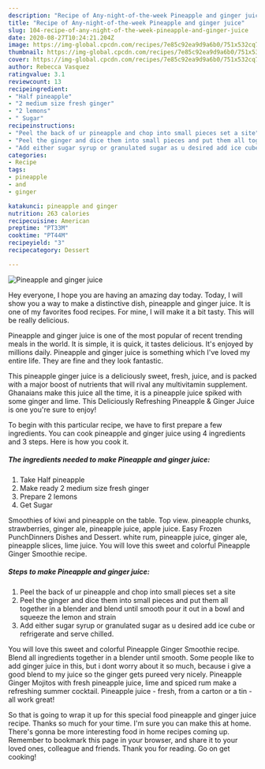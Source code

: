 ```yaml
---
description: "Recipe of Any-night-of-the-week Pineapple and ginger juice"
title: "Recipe of Any-night-of-the-week Pineapple and ginger juice"
slug: 104-recipe-of-any-night-of-the-week-pineapple-and-ginger-juice
date: 2020-08-27T10:24:21.204Z
image: https://img-global.cpcdn.com/recipes/7e85c92ea9d9a6b0/751x532cq70/pineapple-and-ginger-juice-recipe-main-photo.jpg
thumbnail: https://img-global.cpcdn.com/recipes/7e85c92ea9d9a6b0/751x532cq70/pineapple-and-ginger-juice-recipe-main-photo.jpg
cover: https://img-global.cpcdn.com/recipes/7e85c92ea9d9a6b0/751x532cq70/pineapple-and-ginger-juice-recipe-main-photo.jpg
author: Rebecca Vasquez
ratingvalue: 3.1
reviewcount: 13
recipeingredient:
- "Half pineapple"
- "2 medium size fresh ginger"
- "2 lemons"
- " Sugar"
recipeinstructions:
- "Peel the back of ur pineapple and chop into small pieces set a site"
- "Peel the ginger and dice them into small pieces and put them all together in a blender and blend until smooth pour it out in a bowl and squeeze the lemon and strain"
- "Add either sugar syrup or granulated sugar as u desired add ice cube or refrigerate and serve chilled."
categories:
- Recipe
tags:
- pineapple
- and
- ginger

katakunci: pineapple and ginger 
nutrition: 263 calories
recipecuisine: American
preptime: "PT33M"
cooktime: "PT44M"
recipeyield: "3"
recipecategory: Dessert

---
```



![Pineapple and ginger juice](https://img-global.cpcdn.com/recipes/7e85c92ea9d9a6b0/751x532cq70/pineapple-and-ginger-juice-recipe-main-photo.jpg)

Hey everyone, I hope you are having an amazing day today. Today, I will show you a way to make a distinctive dish, pineapple and ginger juice. It is one of my favorites food recipes. For mine, I will make it a bit tasty. This will be really delicious.

Pineapple and ginger juice is one of the most popular of recent trending meals in the world. It is simple, it is quick, it tastes delicious. It's enjoyed by millions daily. Pineapple and ginger juice is something which I've loved my entire life. They are fine and they look fantastic.

This pineapple ginger juice is a deliciously sweet, fresh, juice, and is packed with a major boost of nutrients that will rival any multivitamin supplement. Ghanaians make this juice all the time, it is a pineapple juice spiked with some ginger and lime. This Deliciously Refreshing Pineapple &amp; Ginger Juice is one you&#39;re sure to enjoy!


To begin with this particular recipe, we have to first prepare a few ingredients. You can cook pineapple and ginger juice using 4 ingredients and 3 steps. Here is how you cook it.

<!--inarticleads1-->

##### The ingredients needed to make Pineapple and ginger juice:

1. Take Half pineapple
1. Make ready 2 medium size fresh ginger
1. Prepare 2 lemons
1. Get  Sugar


Smoothies of kiwi and pineapple on the table. Top view. pineapple chunks, strawberries, ginger ale, pineapple juice, apple juice. Easy Frozen PunchDinners Dishes and Dessert. white rum, pineapple juice, ginger ale, pineapple slices, lime juice. You will love this sweet and colorful Pineapple Ginger Smoothie recipe. 

<!--inarticleads2-->

##### Steps to make Pineapple and ginger juice:

1. Peel the back of ur pineapple and chop into small pieces set a site
1. Peel the ginger and dice them into small pieces and put them all together in a blender and blend until smooth pour it out in a bowl and squeeze the lemon and strain
1. Add either sugar syrup or granulated sugar as u desired add ice cube or refrigerate and serve chilled.


You will love this sweet and colorful Pineapple Ginger Smoothie recipe. Blend all ingredients together in a blender until smooth. Some people like to add ginger juice in this, but i dont worry about it so much, because i give a good blend to my juice so the ginger gets pureed very nicely. Pineapple Ginger Mojitos with fresh pineapple juice, lime and spiced rum make a refreshing summer cocktail. Pineapple juice - fresh, from a carton or a tin - all work great! 

So that is going to wrap it up for this special food pineapple and ginger juice recipe. Thanks so much for your time. I'm sure you can make this at home. There's gonna be more interesting food in home recipes coming up. Remember to bookmark this page in your browser, and share it to your loved ones, colleague and friends. Thank you for reading. Go on get cooking!
